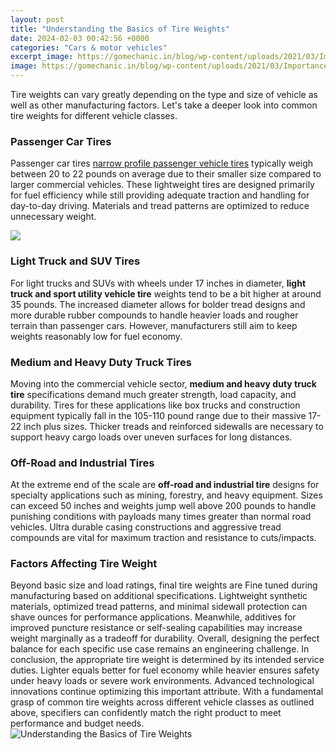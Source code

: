 ```yaml
---
layout: post
title: "Understanding the Basics of Tire Weights"
date: 2024-02-03 00:42:56 +0000
categories: "Cars & motor vehicles"
excerpt_image: https://gomechanic.in/blog/wp-content/uploads/2021/03/Importance-of-Tyre-Weights-–-ft.jpg
image: https://gomechanic.in/blog/wp-content/uploads/2021/03/Importance-of-Tyre-Weights-–-ft.jpg
---
```


Tire weights can vary greatly depending on the type and size of vehicle as well as other manufacturing factors. Let's take a deeper look into common tire weights for different vehicle classes.
### Passenger Car Tires 
Passenger car tires [narrow profile passenger vehicle tires](https://fistore.mysenprints.com/collection/abbate) typically weigh between 20 to 22 pounds on average due to their smaller size compared to larger commercial vehicles. These lightweight tires are designed primarily for fuel efficiency while still providing adequate traction and handling for day-to-day driving. Materials and tread patterns are optimized to reduce unnecessary weight.

![](https://di-uploads-pod5.dealerinspire.com/mccluskeychevy/uploads/2020/05/Tire-Shop-Cincinnati-OH-How-to-Read-A-Tire.jpg)
### Light Truck and SUV Tires
For light trucks and SUVs with wheels under 17 inches in diameter, **light truck and sport utility vehicle tire** weights tend to be a bit higher at around 35 pounds. The increased diameter allows for bolder tread designs and more durable rubber compounds to handle heavier loads and rougher terrain than passenger cars. However, manufacturers still aim to keep weights reasonably low for fuel economy. 
### Medium and Heavy Duty Truck Tires
Moving into the commercial vehicle sector, **medium and heavy duty truck tire** specifications demand much greater strength, load capacity, and durability. Tires for these applications like box trucks and construction equipment typically fall in the 105-110 pound range due to their massive 17-22 inch plus sizes. Thicker treads and reinforced sidewalls are necessary to support heavy cargo loads over uneven surfaces for long distances.
### Off-Road and Industrial Tires 
At the extreme end of the scale are **off-road and industrial tire** designs for specialty applications such as mining, forestry, and heavy equipment. Sizes can exceed 50 inches and weights jump well above 200 pounds to handle punishing conditions with payloads many times greater than normal road vehicles. Ultra durable casing constructions and aggressive tread compounds are vital for maximum traction and resistance to cuts/impacts.  
### Factors Affecting Tire Weight
Beyond basic size and load ratings, final tire weights are Fine tuned during manufacturing based on additional specifications. Lightweight synthetic materials, optimized tread patterns, and minimal sidewall protection can shave ounces for performance applications. Meanwhile, additives for improved puncture resistance or self-sealing capabilities may increase weight marginally as a tradeoff for durability. Overall, designing the perfect balance for each specific use case remains an engineering challenge.
In conclusion, the appropriate tire weight is determined by its intended service duties. Lighter equals better for fuel economy while heavier ensures safety under heavy loads or severe work environments. Advanced technological innovations continue optimizing this important attribute. With a fundamental grasp of common tire weights across different vehicle classes as outlined above, specifiers can confidently match the right product to meet performance and budget needs.
![Understanding the Basics of Tire Weights](https://gomechanic.in/blog/wp-content/uploads/2021/03/Importance-of-Tyre-Weights-–-ft.jpg)